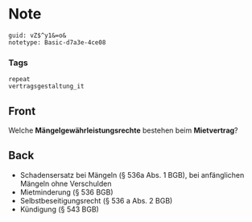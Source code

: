 # Note
```
guid: vZ$^y1&=o&
notetype: Basic-d7a3e-4ce08
```

### Tags
```
repeat
vertragsgestaltung_it
```

## Front
Welche <b>Mängelgewährleistungsrechte</b> bestehen beim
<b>Mietvertrag</b>?

## Back
<ul>
  <li>Schadensersatz bei Mängeln (§ 536a Abs. 1 BGB), bei
  anfänglichen Mängeln ohne Verschulden
  <li>Mietminderung (§ 536 BGB)
  <li>Selbstbeseitigungsrecht (§ 536 a Abs. 2 BGB)
  <li>Kündigung (§ 543 BGB)
</ul>
